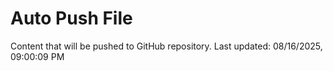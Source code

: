 # Auto Push File

Content that will be pushed to GitHub repository.
Last updated: 08/16/2025, 09:00:09 PM